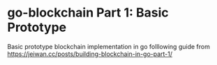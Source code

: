 # go-blockchain Part 1: Basic Prototype
Basic prototype blockchain implementation in go folllowing guide from https://jeiwan.cc/posts/building-blockchain-in-go-part-1/
